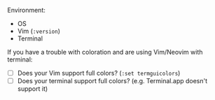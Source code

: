 <!-- Thank you for using Yasuoberg! -->
<!-- Make sure your environment before submitting a issue. -->
Environment:
- OS
- Vim (`:version`)
- Terminal

If you have a trouble with coloration and are using Vim/Neovim with terminal:
- [ ] Does your Vim support full colors? (`:set termguicolors`)
- [ ] Does your terminal support full colors? (e.g. Terminal.app doesn't support it)

